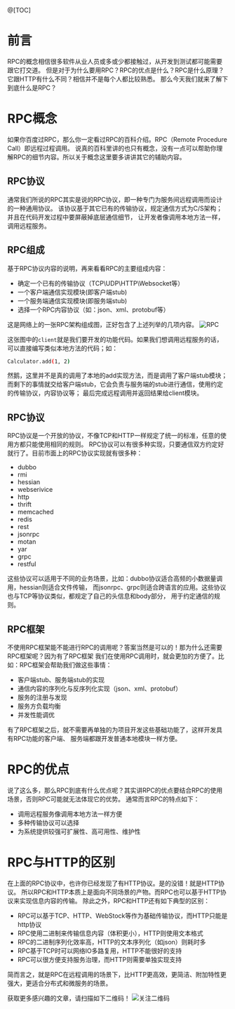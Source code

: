 @[TOC]

# 前言
RPC的概念相信很多软件从业人员或多或少都接触过，从开发到测试都可能需要跟它打交道。
但是对于为什么要用RPC？RPC的优点是什么？RPC是什么原理？它跟HTTP有什么不同？相信并不是每个人都比较熟悉。
那么今天我们就来了解下到底什么是RPC？

# RPC概念
如果你百度过RPC，那么你一定看过RPC的百科介绍。RPC（Remote Procedure Call）即远程过程调用。
说真的百科里讲的也只有概念，没有一点可以帮助你理解RPC的细节内容。所以关于概念这里要多讲讲其它的辅助内容。

## RPC协议
通常我们所说的RPC其实是说的RPC协议，即一种专门为服务间远程调用而设计的一种通用协议。
该协议基于其它已有的传输协议，规定通信方式为C/S架构；并且在代码开发过程中要屏蔽掉底层通信细节，
让开发者像调用本地方法一样，调用远程服务。

## RPC组成
基于RPC协议内容的说明，再来看看RPC的主要组成内容：
- 确定一个已有的传输协议（TCP\UDP\HTTP\Websocket等）
- 一个客户端通信实现模块(即客户端stub)
- 一个服务端通信实现模块(即服务端stub)
- 选择一个RPC内容协议（如：json、xml、protobuf等）

这是网络上的一张RPC架构组成图，正好包含了上述列举的几项内容。
![RPC](https://img-blog.csdnimg.cn/20190312182425864.jpg?x-oss-process=image/watermark,type_ZmFuZ3poZW5naGVpdGk,shadow_10,text_aHR0cHM6Ly9maXZlMy5ibG9nLmNzZG4ubmV0,size_16,color_FFFFFF,t_70)

这张图中的`client`就是我们要开发的功能代码。如果我们想调用远程服务的话，可以直接编写类似本地方法的代码；如：
```bash
Calculator.add(1, 2)
```
然鹅，这里并不是真的调用了本地的add实现方法，而是调用了客户端stub模块；
而剩下的事情就交给客户端stub，它会负责与服务端的stub进行通信，使用约定的传输协议，内容协议等；
最后完成远程调用并返回结果给client模块。

## RPC协议
RPC协议是一个开放的协议，不像TCP和HTTP一样规定了统一的标准，任意的使用方都只能使用相同的规则。
RPC协议可以有很多种实现，只要通信双方约定好就行了。目前市面上的RPC协议实现就有很多种：
- dubbo
- rmi
- hessian
- webserivice
- http
- thrift
- memcached
- redis
- rest
- jsonrpc
- motan
- yar
- grpc
- restful

这些协议可以适用于不同的业务场景，比如：dubbo协议适合高频的小数据量调用，hessian则适合文件传输，
而jsonrpc、grpc则适合跨语言的应用。这些协议也与TCP等协议类似，都规定了自己的头信息和body部分，
用于约定通信的规则。

## RPC框架 
不使用RPC框架能不能进行RPC的调用呢？答案当然是可以的！那为什么还需要RPC框架呢？因为有了RPC框架
我们在使用RPC调用时，就会更加的方便了。比如：RPC框架会帮助我们做这些事情：
- 客户端stub、服务端stub的实现
- 通信内容的序列化与反序列化实现（json、xml、protobuf）
- 服务的注册与发现
- 服务方负载均衡
- 并发性能调优

有了RPC框架之后，就不需要再单独的为项目开发这些基础功能了，这样开发具有RPC功能的客户端、
服务端都跟开发普通本地模块一样方便。

# RPC的优点
说了这么多，那么RPC到底有什么优点呢？其实讲RPC的优点要结合RPC的使用场景，否则RPC可能就无法体现它的优势。
通常而言RPC的特点如下：
- 调用远程服务像调用本地方法一样方便
- 多种传输协议可以选择
- 为系统提供较强可扩展性、高可用性、维护性

# RPC与HTTP的区别
在上面的RPC协议中，也许你已经发现了有HTTP协议。是的没错！就是HTTP协议。
所以RPC和HTTP本质上是面向不同场景的产物。而RPC也可以基于HTTP协议来实现信息内容的传输。
除此之外，RPC和HTTP还有如下典型的区别：
- RPC可以基于TCP、HTTP、WebStock等作为基础传输协议，而HTTP只能是http协议
- RPC使用二进制来传输信息内容（体积更小），HTTP则使用文本格式
- RPC的二进制序列化效率高，HTTP的文本序列化（如json）则耗时多
- RPC基于TCP时可以网络IO多路复用，HTTP不能很好的支持
- RPC可以很方便支持服务治理，而HTTP则需要单独实现支持

简而言之，就是RPC在远程调用的场景下，比HTTP更高效，更简洁、附加特性更强大，更适合分布式和微服务的场景。


获取更多感兴趣的文章，请扫描如下二维码！
![关注二维码](https://img-blog.csdnimg.cn/20190117103222240.jpg?x-oss-process=image/watermark,type_ZmFuZ3poZW5naGVpdGk,shadow_10,text_aHR0cHM6Ly9ibG9nLmNzZG4ubmV0L2ZpdmUz,size_16,color_FFFFFF,t_70)
